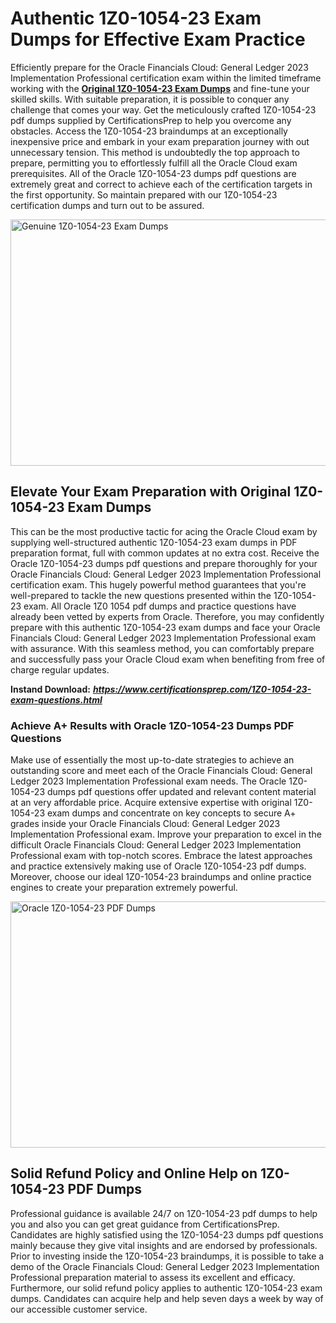 <h1><strong>Authentic 1Z0-1054-23 Exam Dumps for Effective Exam Practice</strong></h1>
<p>Efficiently prepare for the Oracle Financials Cloud: General Ledger 2023 Implementation Professional certification exam within the limited timeframe working with the <a href="https://www.certificationsprep.com/1Z0-1054-23-exam-questions.html"><strong>Original 1Z0-1054-23 Exam Dumps</strong></a>&nbsp;and fine-tune your skilled skills. With suitable preparation, it is possible to conquer any challenge that comes your way. Get the meticulously crafted 1Z0-1054-23 pdf dumps supplied by CertificationsPrep to help you overcome any obstacles. Access the 1Z0-1054-23 braindumps at an exceptionally inexpensive price and embark in your exam preparation journey with out unnecessary tension. This method is undoubtedly the top approach to prepare, permitting you to effortlessly fulfill all the Oracle Cloud exam prerequisites. All of the Oracle 1Z0-1054-23 dumps pdf questions are extremely great and correct to achieve each of the certification targets in the first opportunity. So maintain prepared with our 1Z0-1054-23 certification dumps and turn out to be assured.</p>
<p><img src="https://i.imgur.com/XTkKqDV.png" alt="Genuine 1Z0-1054-23 Exam Dumps" width="700" height="394" /></p>
<h2><strong>Elevate Your Exam Preparation with Original 1Z0-1054-23 Exam Dumps</strong></h2>
<p>This can be the most productive tactic for acing the Oracle Cloud exam by supplying well-structured authentic 1Z0-1054-23 exam dumps in PDF preparation format, full with common updates at no extra cost. Receive the Oracle 1Z0-1054-23 dumps pdf questions and prepare thoroughly for your Oracle Financials Cloud: General Ledger 2023 Implementation Professional certification exam. This hugely powerful method guarantees that you're well-prepared to tackle the new questions presented within the 1Z0-1054-23 exam. All Oracle 1Z0 1054 pdf dumps and practice questions have already been vetted by experts from Oracle. Therefore, you may confidently prepare with this authentic 1Z0-1054-23 exam dumps and face your Oracle Financials Cloud: General Ledger 2023 Implementation Professional exam with assurance. With this seamless method, you can comfortably prepare and successfully pass your Oracle Cloud exam when benefiting from free of charge regular updates.</p>
<p><strong>Instand Download:</strong>&nbsp;<strong><a href="https://www.certificationsprep.com/1Z0-1054-23-exam-questions.html"><em>https://www.certificationsprep.com/1Z0-1054-23-exam-questions.html</em></a></strong></p>
<h3><strong>Achieve A+ Results with Oracle 1Z0-1054-23 Dumps PDF Questions</strong></h3>
<p>Make use of essentially the most up-to-date strategies to achieve an outstanding score and meet each of the Oracle Financials Cloud: General Ledger 2023 Implementation Professional exam needs. The Oracle 1Z0-1054-23 dumps pdf questions offer updated and relevant content material at an very affordable price. Acquire extensive expertise with original 1Z0-1054-23 exam dumps and concentrate on key concepts to secure A+ grades inside your Oracle Financials Cloud: General Ledger 2023 Implementation Professional exam. Improve your preparation to excel in the difficult Oracle Financials Cloud: General Ledger 2023 Implementation Professional exam with top-notch scores. Embrace the latest approaches and practice extensively making use of Oracle 1Z0-1054-23 pdf dumps. Moreover, choose our ideal 1Z0-1054-23 braindumps and online practice engines to create your preparation extremely powerful.</p>
<p><a href="https://www.certificationsprep.com/1Z0-1054-23-exam-questions.html"><img src="https://i.imgur.com/DQYUJ45.png" alt="Oracle 1Z0-1054-23 PDF Dumps" width="700" height="394" /></a></p>
<h2><strong>Solid Refund Policy and Online Help on 1Z0-1054-23 PDF Dumps</strong></h2>
<p>Professional guidance is available 24/7 on 1Z0-1054-23 pdf dumps to help you and also you can get great guidance from CertificationsPrep. Candidates are highly satisfied using the 1Z0-1054-23 dumps pdf questions mainly because they give vital insights and are endorsed by professionals. Prior to investing inside the 1Z0-1054-23 braindumps, it is possible to take a demo of the Oracle Financials Cloud: General Ledger 2023 Implementation Professional preparation material to assess its excellent and efficacy. Furthermore, our solid refund policy applies to authentic 1Z0-1054-23 exam dumps. Candidates can acquire help and help seven days a week by way of our accessible customer service.</p>
